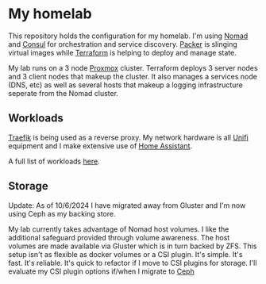 # My homelab

This repository holds the configuration for my homelab. I'm using [Nomad](https://nomadproject.io) and [Consul](https://www.consul.io/) for orchestration and service discovery. [Packer](https://packer.io) is slinging virtual images while [Terraform](https://www.terraform.io) is helping to deploy and manage state. 

My lab runs on a 3 node [Proxmox](https://www.proxmox.com/en/) cluster. Terraform deploys 3 server nodes and 3 client nodes that makeup the cluster. It also manages a services node (DNS, etc) as well as several hosts that makeup a logging infrastructure seperate from the Nomad cluster.  

## Workloads

[Traefik](https://traefik.io) is being used as a reverse proxy. My network hardware is all [Unifi](https://ui.com) equipment and I make extensive use of [Home Assistant](https://home-assistant.io). 

A full list of workloads [here](terraform/nomad/jobs/).

## Storage

Update: As of 10/6/2024 I have migrated away from Gluster and I'm now using Ceph as my backing store.

My lab currently takes advantage of Nomad host volumes. I like the additional safeguard provided through volume awareness.  The host volumes are made available via Gluster which is in turn backed by ZFS. This setup isn't as flexible as docker volumes or a CSI plugin. It's simple. It's fast. It's reliable. It's quick to refactor if I move to CSI plugins for storage. I'll evaluate my CSI plugin options if/when I migrate to [Ceph](https://ceph.io)
